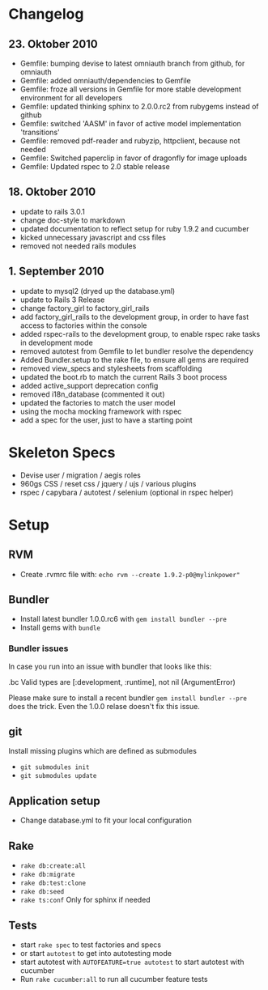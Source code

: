 # Changelog

## 23. Oktober 2010

* Gemfile: bumping devise to latest omniauth branch from github, for omniauth
* Gemfile: added omniauth/dependencies to Gemfile
* Gemfile: froze all versions in Gemfile for more stable development environment for all developers
* Gemfile: updated thinking sphinx to 2.0.0.rc2 from rubygems instead of github
* Gemfile: switched 'AASM' in favor of active model implementation 'transitions'
* Gemfile: removed pdf-reader and rubyzip, httpclient, because not needed
* Gemfile: Switched paperclip in favor of dragonfly for image uploads
* Gemfile: Updated rspec to 2.0 stable release

## 18. Oktober 2010

* update to rails 3.0.1
* change doc-style to markdown
* updated documentation to reflect setup for ruby 1.9.2 and cucumber
* kicked unnecessary javascript and css files
* removed not needed rails modules

## 1. September 2010

* update to mysql2 (dryed up the database.yml)
* update to Rails 3 Release
* change factory_girl to factory_girl_rails
* add factory_girl_rails to the development group, in order to have fast access to factories within the console
* added rspec-rails to the development group, to enable rspec rake tasks in development mode
* removed autotest from Gemfile to let bundler resolve the dependency
* Added Bundler.setup to the rake file, to ensure all gems are required
* removed view_specs and stylesheets from scaffolding
* updated the boot.rb to match the current Rails 3 boot process
* added active_support deprecation config
* removed i18n_database (commented it out)
* updated the factories to match the user model
* using the mocha mocking framework with rspec
* add a spec for the user, just to have a starting point

# Skeleton Specs

* Devise user / migration / aegis roles
* 960gs CSS / reset css / jquery / ujs / various plugins
* rspec / capybara / autotest / selenium (optional in rspec helper)

# Setup

## RVM

* Create .rvmrc file with: `echo rvm --create 1.9.2-p0@mylinkpower"`

## Bundler

* Install latest bundler 1.0.0.rc6 with `gem install bundler --pre`
* Install gems with `bundle`

### Bundler issues

In case you run into an issue with bundler that looks like this:

.bc Valid types are [:development, :runtime], not nil (ArgumentError)

Please make sure to install a recent bundler `gem install bundler --pre` does the trick. Even the 1.0.0 relase doesn't fix this issue.

## git

Install missing plugins which are defined as submodules

* `git submodules init`
* `git submodules update`

## Application setup

* Change database.yml to fit your local configuration

## Rake

* `rake db:create:all`
* `rake db:migrate`
* `rake db:test:clone`
* `rake db:seed`
* `rake ts:conf` Only for sphinx if needed

## Tests

* start `rake spec` to test factories and specs
* or start `autotest` to get into autotesting mode
* start autotest with `AUTOFEATURE=true autotest` to start autotest with cucumber
* Run `rake cucumber:all` to run all cucumber feature tests

